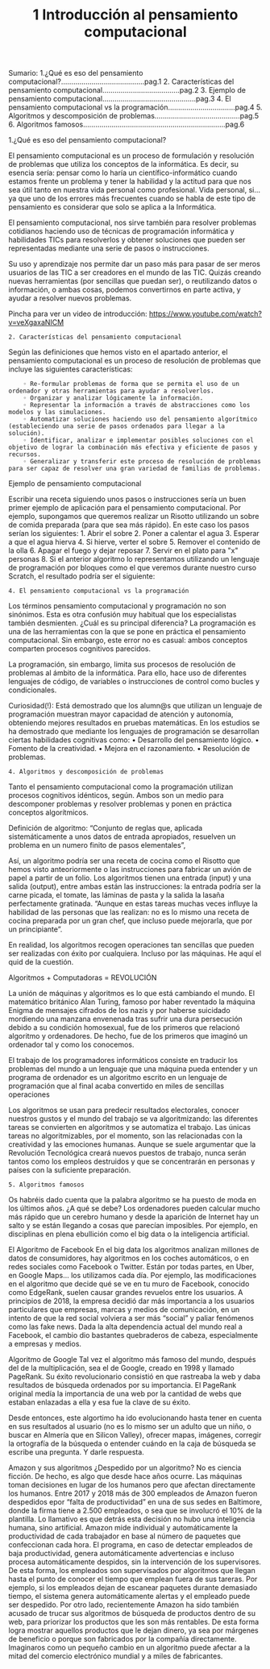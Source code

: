 ﻿---
layout: page
title: 1 Introducción al pensamiento computacional
permalink: /introduccion-pensamiento-computacional/
nav_order: 1
has_children: false
parent: Introducción a la programación y al diseño 3D
---

Sumario:
1.¿Qué es eso del pensamiento computacional?…………………………………..pag.1
    2. Características del pensamiento computacional………………………………..pag.2
    3. Ejemplo de pensamiento computacional……………………………………….pag.3
4. El pensamiento computacional vs la programación……………………………pag.4
5. Algoritmos y descomposición de problemas…………………………………...pag.5 6. Algoritmos famosos…………………………………………………………….pag.6

1.¿Qué es eso del pensamiento computacional?



El pensamiento computacional es un proceso de formulación y resolución de problemas que utiliza los conceptos de la informática. Es decir, su esencia sería: pensar como lo haría un científico-informático cuando estamos frente un problema y tener la habilidad y la actitud para que nos sea útil tanto en nuestra vida personal como profesional. Vida personal, si… ya que uno de los errores más frecuentes cuando se habla de este tipo de pensamiento es considerar que solo se aplica a la Informática.


El pensamiento computacional, nos sirve también para resolver problemas cotidianos haciendo uso de técnicas de programación informática y habilidades TICs para resolverlos y obtener soluciones que pueden ser representadas mediante una serie de pasos o instrucciones.


Su uso y aprendizaje nos permite dar un paso más para pasar de ser meros usuarios de las TIC a ser creadores en el mundo de las TIC. Quizás creando nuevas herramientas (por sencillas que puedan ser), o reutilizando datos o información, o ambas cosas, podemos convertirnos en parte activa, y ayudar a resolver nuevos problemas.




Pincha para ver un video de introducción: https://www.youtube.com/watch?v=veXgaxaNICM



    2. Características del pensamiento computacional

Según las definiciones que hemos visto en el apartado anterior, el pensamiento computacional es un proceso de resolución de problemas que incluye las siguientes características:






        ◦ Re-formular problemas de forma que se permita el uso de un ordenador y otras herramientas para ayudar a resolverlos.
        ◦ Organizar y analizar lógicamente la información.
        ◦ Representar la información a través de abstracciones como los modelos y las simulaciones.
        ◦ Automatizar soluciones haciendo uso del pensamiento algorítmico (estableciendo una serie de pasos ordenados para llegar a la solución).
        ◦ Identificar, analizar e implementar posibles soluciones con el objetivo de lograr la combinación más efectiva y eficiente de pasos y recursos.
        ◦ Generalizar y transferir este proceso de resolución de problemas para ser capaz de resolver una gran variedad de familias de problemas.







Ejemplo de pensamiento computacional

Escribir una receta siguiendo unos pasos o instrucciones sería un buen primer ejemplo de aplicación para el pensamiento computacional. Por ejemplo, supongamos que queremos realizar un Risotto utilizando un sobre de comida preparada (para que sea más rápido). En este caso los pasos serían los siguientes:
    1. Abrir el sobre
    2. Poner a calentar el agua
    3. Esperar a que el agua hierva
    4. Si hierve, verter el sobre
    5. Remover el contenido de la olla
    6. Apagar el fuego y dejar reposar
    7. Servir en el plato para "x" personas 8.
Si el anterior algoritmo lo representamos utilizando un lenguaje de programación por bloques
como el que veremos durante nuestro curso Scratch, el resultado podría ser el siguiente:







    4. El pensamiento computacional vs la programación

Los términos pensamiento computacional y programación no son sinónimos. Esta es otra confusión muy habitual que los especialistas también desmienten. ¿Cuál es su principal diferencia? La programación es una de las herramientas con la que se pone en práctica el pensamiento computacional. Sin embargo, este error no es casual: ambos conceptos comparten procesos cognitivos parecidos.




La programación, sin embargo, limita sus procesos de resolución de problemas al ámbito de la informática. Para ello, hace uso de diferentes lenguajes de código, de variables o instrucciones de control como bucles y condicionales.


Curiosidad(!): Está demostrado que los alumn@s que utilizan un lenguaje de programación muestran mayor capacidad de atención y autonomía, obteniendo mejores resultados en pruebas matemáticas.
En los estudios se ha demostrado que mediante los lenguajes de programación se desarrollan ciertas habilidades cognitivas como:
    • Desarrollo del pensamiento lógico.
    • Fomento de la creatividad.
    • Mejora en el razonamiento.
    • Resolución de problemas.



    4. Algoritmos y descomposición de problemas



Tanto el pensamiento computacional como la programación utilizan procesos cognitivos idénticos, según. Ambos son un medio para descomponer problemas y resolver problemas y ponen en práctica conceptos algorítmicos.


Definición de algoritmo: “Conjunto de reglas que, aplicada sistemáticamente a unos datos de
entrada apropiados, resuelven un problema en un numero finito de pasos elementales”,


Así, un algoritmo podría ser una receta de cocina como el Risotto que hemos visto anteoriormente  o las instrucciones para fabricar un avión de papel a partir de un folio. Los algoritmos tienen una entrada (input) y una salida (output), entre ambas están las instrucciones: la entrada podría ser la carne picada, el tomate, las láminas de pasta y la salida la lasaña perfectamente gratinada. “Aunque en estas tareas muchas veces influye la habilidad de las personas que las realizan: no es lo mismo una receta de cocina preparada por un gran chef, que incluso puede mejorarla, que por un principiante”.


En realidad, los algoritmos recogen operaciones tan sencillas que pueden ser realizadas con éxito por cualquiera. Incluso por las máquinas. He aquí el quid de la cuestión.


Algoritmos + Computadoras = REVOLUCIÓN


La unión de máquinas y algoritmos es lo que está cambiando el mundo. El matemático británico Alan Turing, famoso por haber reventado la máquina Enigma de mensajes cifrados de los nazis y por haberse suicidado mordiendo una manzana envenenada tras sufrir una dura persecución debido a su condición homosexual, fue de los primeros que relacionó algoritmo y ordenadores. De hecho, fue de los primeros que imaginó un ordenador tal y como los conocemos.




El trabajo de los programadores informáticos consiste en traducir los problemas del mundo a un lenguaje que una máquina pueda entender y un programa de ordenador es un algoritmo escrito en un lenguaje de programación que al final acaba convertido en miles de sencillas operaciones


Los algoritmos se usan para predecir resultados electorales, conocer nuestros gustos y el mundo del trabajo se va algoritmizando: las diferentes tareas se convierten en algoritmos y se automatiza el trabajo. Las únicas tareas no algoritmizables, por el momento, son las relacionadas con la  creatividad y las emociones humanas. Aunque se suele argumentar que la Revolución Tecnológica creará nuevos puestos de trabajo, nunca serán tantos como los empleos destruidos y que se concentrarán en personas y países con la suficiente preparación.


    5. Algoritmos famosos

Os habréis dado cuenta que la palabra algoritmo se ha puesto de moda en los últimos años. ¿A qué se debe? Los ordenadores pueden calcular mucho más rápido que un cerebro humano y desde la aparición de Internet hay un salto y se están llegando a cosas que parecían imposibles. Por ejemplo, en disciplinas en plena ebullición como el big data o la inteligencia artificial.


El Algoritmo de Facebook
En el big data los algoritmos analizan millones de datos de consumidores, hay algoritmos en los coches automáticos, o en redes sociales como Facebook o Twitter. Están por todas partes, en Uber, en Google Maps... los utilizamos cada día. Por ejemplo, las modificaciones en el algoritmo que decide qué se ve en tu muro de Facebook, conocido como EdgeRank, suelen causar grandes revuelos entre los usuarios. A principios de 2018, la empresa decidió dar más importancia a los usuarios particulares que empresas, marcas y medios de comunicación, en un intento de que la red social volviera a ser más “social” y paliar fenómenos como las fake news. Dada la alta dependencia actual del mundo real a Facebook, el cambio dio bastantes quebraderos de cabeza, especialmente a empresas y medios.


Algoritmo de Google
Tal vez el algoritmo más famoso del mundo, después del de la multiplicación, sea el de Google, creado en 1998 y llamado PageRank. Su éxito revolucionario consistió en que rastreaba la web y daba resultados de búsqueda ordenados por su importancia. El PageRank original medía la importancia de una web por la cantidad de webs que estaban enlazadas a ella y esa fue la clave de su éxito.


Desde entonces, este algortimo ha ido evolucionando hasta tener en cuenta en sus resultados al usuario (no es lo mismo ser un adulto que un niño, o buscar en Almería que en Silicon Valley), ofrecer mapas, imágenes, corregir la ortografía de la búsqueda o entender cuándo en la caja de búsqueda se escribe una pregunta. Y darle respuesta.


Amazon y sus algoritmos
¿Despedido por un algoritmo? No es ciencia ficción. De hecho, es algo que desde hace años ocurre. Las máquinas toman decisiones en lugar de los humanos pero que afectan directamente los humanos.
Entre 2017 y 2018 más de 300 empleados de Amazon fueron despedidos epor “falta de productividad” en una de sus sedes en Baltimore, donde la firma tiene a 2.500 empleados, o sea que se involucró el 10% de la plantilla.
Lo llamativo es que detrás esta decisión no hubo una inteligencia humana, sino artificial. Amazon mide individual y automáticamente la productividad de cada trabajador en base al número de paquetes que confeccionan cada hora. El programa, en caso de detectar empleados de baja productividad, genera automáticamente advertencias e incluso procesa automáticamente despidos, sin la intervención de los supervisores.
De esta forma, los empleados son supervisados por algoritmos que llegan hasta el punto de conocer el tiempo que emplean fuera de sus tareras. Por ejemplo, si los empleados dejan de escanear paquetes durante demasiado tiempo, el sistema genera automáticamente alertas y el empleado puede ser despedido.
Por otro lado, recientemente Amazon ha sido también acusado de trucar sus algoritmos de búsqueda de productos dentro de su web, para priorizar los productos que les son más rentables. De esta forma logra mostrar aquellos productos que le dejan dinero, ya sea por márgenes de beneficio o porque son fabricados por la compañía directamente.
Imaginaros como un pequeño cambio en un algoritmo puede afectar a la mitad del comercio electrónico mundial y a miles de fabricantes.

